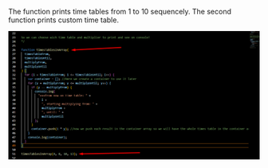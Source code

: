 The function prints time tables from 1 to 10 sequencely. The second function prints custom time table.

![Alt text](time_table_1.png?raw=true "Optional Title")
